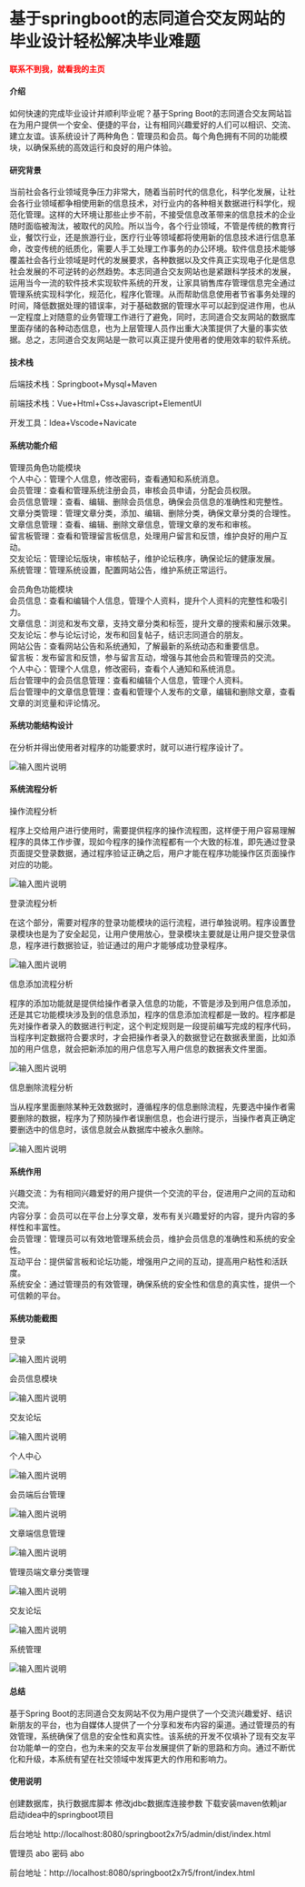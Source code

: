 # 基于springboot的志同道合交友网站的毕业设计轻松解决毕业难题

<h4 style='color:red'>联系不到我，就看我的主页 </h4> 
 
#### 介绍

如何快速的完成毕业设计并顺利毕业呢？基于Spring Boot的志同道合交友网站旨在为用户提供一个安全、便捷的平台，让有相同兴趣爱好的人们可以相识、交流、建立友谊。该系统设计了两种角色：管理员和会员。每个角色拥有不同的功能模块，以确保系统的高效运行和良好的用户体验。

#### 研究背景

当前社会各行业领域竞争压力非常大，随着当前时代的信息化，科学化发展，让社会各行业领域都争相使用新的信息技术，对行业内的各种相关数据进行科学化，规范化管理。这样的大环境让那些止步不前，不接受信息改革带来的信息技术的企业随时面临被淘汰，被取代的风险。所以当今，各个行业领域，不管是传统的教育行业，餐饮行业，还是旅游行业，医疗行业等领域都将使用新的信息技术进行信息革命，改变传统的纸质化，需要人手工处理工作事务的办公环境。软件信息技术能够覆盖社会各行业领域是时代的发展要求，各种数据以及文件真正实现电子化是信息社会发展的不可逆转的必然趋势。本志同道合交友网站也是紧跟科学技术的发展，运用当今一流的软件技术实现软件系统的开发，让家具销售库存管理信息完全通过管理系统实现科学化，规范化，程序化管理。从而帮助信息使用者节省事务处理的时间，降低数据处理的错误率，对于基础数据的管理水平可以起到促进作用，也从一定程度上对随意的业务管理工作进行了避免，同时，志同道合交友网站的数据库里面存储的各种动态信息，也为上层管理人员作出重大决策提供了大量的事实依据。总之，志同道合交友网站是一款可以真正提升使用者的使用效率的软件系统。

#### 技术栈

后端技术栈：Springboot+Mysql+Maven

前端技术栈：Vue+Html+Css+Javascript+ElementUI

开发工具：Idea+Vscode+Navicate

#### 系统功能介绍

管理员角色功能模块  
个人中心：管理个人信息，修改密码，查看通知和系统消息。  
会员管理：查看和管理系统注册会员，审核会员申请，分配会员权限。  
会员信息管理：查看、编辑、删除会员信息，确保会员信息的准确性和完整性。  
文章分类管理：管理文章分类，添加、编辑、删除分类，确保文章分类的合理性。  
文章信息管理：查看、编辑、删除文章信息，管理文章的发布和审核。  
留言板管理：查看和管理留言板信息，处理用户留言和反馈，维护良好的用户互动。  
交友论坛：管理论坛版块，审核帖子，维护论坛秩序，确保论坛的健康发展。  
系统管理：管理系统设置，配置网站公告，维护系统正常运行。  

会员角色功能模块  
会员信息：查看和编辑个人信息，管理个人资料，提升个人资料的完整性和吸引力。  
文章信息：浏览和发布文章，支持文章分类和标签，提升文章的搜索和展示效果。  
交友论坛：参与论坛讨论，发布和回复帖子，结识志同道合的朋友。  
网站公告：查看网站公告和系统通知，了解最新的系统动态和重要信息。  
留言板：发布留言和反馈，参与留言互动，增强与其他会员和管理员的交流。  
个人中心：管理个人信息，修改密码，查看个人通知和系统消息。  
后台管理中的会员信息管理：查看和编辑个人信息，管理个人资料。  
后台管理中的文章信息管理：查看和管理个人发布的文章，编辑和删除文章，查看文章的浏览量和评论情况。  

#### 系统功能结构设计

在分析并得出使用者对程序的功能要求时，就可以进行程序设计了。

![输入图片说明](images/f8c5eeaaf0dbdbf90b1c95e3b7fc3bf.png)

#### 系统流程分析

操作流程分析

程序上交给用户进行使用时，需要提供程序的操作流程图，这样便于用户容易理解程序的具体工作步骤，现如今程序的操作流程都有一个大致的标准，即先通过登录页面提交登录数据，通过程序验证正确之后，用户才能在程序功能操作区页面操作对应的功能。

![输入图片说明](images/1cfdd9d26e370bc2303ade633e49b01.png)

登录流程分析

在这个部分，需要对程序的登录功能模块的运行流程，进行单独说明。程序设置登录模块也是为了安全起见，让用户使用放心，登录模块主要就是让用户提交登录信息，程序进行数据验证，验证通过的用户才能够成功登录程序。

![输入图片说明](images/7d2dd4cfcd592b07c6b48a931e8c317.png)

信息添加流程分析

程序的添加功能就是提供给操作者录入信息的功能，不管是涉及到用户信息添加，还是其它功能模块涉及到的信息添加，程序的信息添加流程都是一致的。程序都是先对操作者录入的数据进行判定，这个判定规则是一段提前编写完成的程序代码，当程序判定数据符合要求时，才会把操作者录入的数据登记在数据表里面，比如添加的用户信息，就会把新添加的用户信息写入用户信息的数据表文件里面。

![输入图片说明](images/6b6e3ad04c9a74b1eba161aa408aba2.png)

信息删除流程分析

当从程序里面删除某种无效数据时，遵循程序的信息删除流程，先要选中操作者需要删除的数据，程序为了预防操作者误删信息，也会进行提示，当操作者真正确定要删选中的信息时，该信息就会从数据库中被永久删除。

![输入图片说明](images/812416c6bbea64070b019fbd482e0a6.png)

#### 系统作用

兴趣交流：为有相同兴趣爱好的用户提供一个交流的平台，促进用户之间的互动和交流。  
内容分享：会员可以在平台上分享文章，发布有关兴趣爱好的内容，提升内容的多样性和丰富性。  
会员管理：管理员可以有效地管理系统会员，维护会员信息的准确性和系统的安全性。  
互动平台：提供留言板和论坛功能，增强用户之间的互动，提高用户粘性和活跃度。  
系统安全：通过管理员的有效管理，确保系统的安全性和信息的真实性，提供一个可信赖的平台。  

#### 系统功能截图

登录

![输入图片说明](images/a3425a2a41249b1ef3b160fd6337ca8.png)

会员信息模块

![输入图片说明](images/6f1743d00c2967cc4dd20dd9ffe81ad.png)

交友论坛

![输入图片说明](images/aff04ee3d8e39395d1b07d5aa667e7b.png)

个人中心

![输入图片说明](images/ff4621cbfe139d4a4187768d1bdcd3c.png)

会员端后台管理

![输入图片说明](images/436ff3455424d475be5a5c24911dad3.png)

文章端信息管理

![输入图片说明](images/45d3894f6b65470ed3f5fa064c6121d.png)

管理员端文章分类管理

![输入图片说明](images/9ff2cbf050a214e01b45391e88b0116.png)

交友论坛

![输入图片说明](images/96e0349149dc724a4c5e302301e9c4f.png)

系统管理

![输入图片说明](images/9e1e32f6f13b7e02ac243409b890f37.png)

#### 总结

基于Spring Boot的志同道合交友网站不仅为用户提供了一个交流兴趣爱好、结识新朋友的平台，也为自媒体人提供了一个分享和发布内容的渠道。通过管理员的有效管理，系统确保了信息的安全性和真实性。该系统的开发不仅填补了现有交友平台功能单一的空白，也为未来的交友平台发展提供了新的思路和方向。通过不断优化和升级，本系统有望在社交领域中发挥更大的作用和影响力。

#### 使用说明

创建数据库，执行数据库脚本 修改jdbc数据库连接参数 下载安装maven依赖jar 启动idea中的springboot项目

后台地址
http://localhost:8080/springboot2x7r5/admin/dist/index.html

管理员  abo 密码 abo

前台地址：http://localhost:8080/springboot2x7r5/front/index.html

